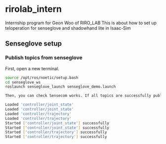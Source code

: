 # rirolab_intern
Internship program for Geon Woo of RIRO_LAB
This is about how to set up teloperation for senseglove and shadowhand lite in Isaac-Sim



## Senseglove setup

### Publish topics from senseglove
First, open a new terminal.
```bash
source /opt/ros/noetic/setup.bash
cd senseglove_ws
roslaunch senseglove_launch senseglove_demo.launch

Then, you can check Sensecom works. If all topics are successfully published, you can check the below logs. If it does not work, you have to try again until it succeeds

Loaded 'controller/joint_state'
Loaded 'controller/joint_state'
Loaded 'controller/trajectory'
Loaded 'controller/trajectory'
Started ['controller/joint_state'] successfully
Started ['controller/joint_state'] successfully
Started ['controller/trajectory'] successfully
Started ['controller/trajectory'] successfully

 
